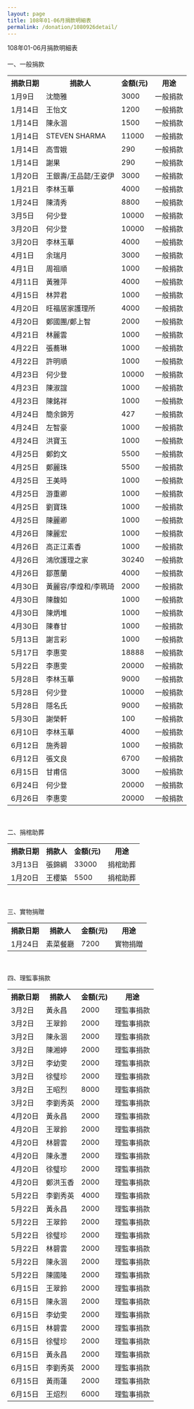 ```yaml
---
layout: page
title: 108年01-06月捐款明細表
permalink: /donation/1080926detail/
---
```

108年01-06月捐款明細表
<br/><br/>
一、一般捐款
<br/>
<table class="tg">
  <tr>
    <th class="tg-0lax">捐款日期</th>
    <th class="tg-0lax">捐款人</th>
    <th class="tg-0lax">金額(元)</th>
    <th class="tg-0lax">用途</th>
  </tr>
  <tr>
    <td class="tg-0lax">1月9日</td>
    <td class="tg-0lax">沈簡雅</td>
    <td class="tg-0lax">3000</td>
    <td class="tg-0lax">一般捐款</td>
  </tr>
  <tr>
    <td class="tg-0lax">1月14日</td>
    <td class="tg-0lax">王怡文</td>
    <td class="tg-0lax">1200</td>
    <td class="tg-0lax">一般捐款</td>
  </tr>
  <tr>
    <td class="tg-0lax">1月14日</td>
    <td class="tg-0lax">陳永涸</td>
    <td class="tg-0lax">1500</td>
    <td class="tg-0lax">一般捐款</td>
  </tr>
  <tr>
    <td class="tg-0lax">1月14日</td>
    <td class="tg-0lax">STEVEN SHARMA</td>
    <td class="tg-0lax">11000</td>
    <td class="tg-0lax">一般捐款</td>
  </tr>
  <tr>
    <td class="tg-0lax">1月14日</td>
    <td class="tg-0lax">高雪娥</td>
    <td class="tg-0lax">290</td>
    <td class="tg-0lax">一般捐款</td>
  </tr>
  <tr>
    <td class="tg-0lax">1月14日</td>
    <td class="tg-0lax">謝果</td>
    <td class="tg-0lax">290</td>
    <td class="tg-0lax">一般捐款</td>
  </tr>
  <tr>
    <td class="tg-0lax">1月20日</td>
    <td class="tg-0lax">王銀壽/王品懿/王姿伊</td>
    <td class="tg-0lax">3000</td>
    <td class="tg-0lax">一般捐款</td>
  </tr>
  <tr>
    <td class="tg-0lax">1月21日</td>
    <td class="tg-0lax">李林玉華</td>
    <td class="tg-0lax">4000</td>
    <td class="tg-0lax">一般捐款</td>
  </tr>
  <tr>
    <td class="tg-0lax">1月24日</td>
    <td class="tg-0lax">陳清秀</td>
    <td class="tg-0lax">8800</td>
    <td class="tg-0lax">一般捐款</td>
  </tr>
  <tr>
    <td class="tg-0lax">3月5日</td>
    <td class="tg-0lax">何少登</td>
    <td class="tg-0lax">10000</td>
    <td class="tg-0lax">一般捐款</td>
  </tr>
  <tr>
    <td class="tg-0lax">3月20日</td>
    <td class="tg-0lax">何少登</td>
    <td class="tg-0lax">10000</td>
    <td class="tg-0lax">一般捐款</td>
  </tr>
  <tr>
    <td class="tg-0lax">3月20日</td>
    <td class="tg-0lax">李林玉華</td>
    <td class="tg-0lax">4000</td>
    <td class="tg-0lax">一般捐款</td>
  </tr>
  <tr>
    <td class="tg-0lax">4月1日</td>
    <td class="tg-0lax">余瑞月</td>
    <td class="tg-0lax">3000</td>
    <td class="tg-0lax">一般捐款</td>
  </tr>
  <tr>
    <td class="tg-0lax">4月1日</td>
    <td class="tg-0lax">周祖順</td>
    <td class="tg-0lax">1000</td>
    <td class="tg-0lax">一般捐款</td>
  </tr>
  <tr>
    <td class="tg-0lax">4月11日</td>
    <td class="tg-0lax">黃雅萍</td>
    <td class="tg-0lax">4000</td>
    <td class="tg-0lax">一般捐款</td>
  </tr>
  <tr>
    <td class="tg-0lax">4月15日</td>
    <td class="tg-0lax">林羿君</td>
    <td class="tg-0lax">1000</td>
    <td class="tg-0lax">一般捐款</td>
  </tr>
  <tr>
    <td class="tg-0lax">4月20日</td>
    <td class="tg-0lax">旺福居家護理所</td>
    <td class="tg-0lax">4000</td>
    <td class="tg-0lax">一般捐款</td>
  </tr>
  <tr>
    <td class="tg-0lax">4月20日</td>
    <td class="tg-0lax">鄭國團/鄭上智</td>
    <td class="tg-0lax">2000</td>
    <td class="tg-0lax">一般捐款</td>
  </tr>
  <tr>
    <td class="tg-0lax">4月21日</td>
    <td class="tg-0lax">林麗雲</td>
    <td class="tg-0lax">1000</td>
    <td class="tg-0lax">一般捐款</td>
  </tr>
  <tr>
    <td class="tg-0lax">4月22日</td>
    <td class="tg-0lax">張蕎琳</td>
    <td class="tg-0lax">1000</td>
    <td class="tg-0lax">一般捐款</td>
  </tr>
  <tr>
    <td class="tg-0lax">4月22日</td>
    <td class="tg-0lax">許明順</td>
    <td class="tg-0lax">1000</td>
    <td class="tg-0lax">一般捐款</td>
  </tr>
  <tr>
    <td class="tg-0lax">4月23日</td>
    <td class="tg-0lax">何少登</td>
    <td class="tg-0lax">10000</td>
    <td class="tg-0lax">一般捐款</td>
  </tr>
  <tr>
    <td class="tg-0lax">4月23日</td>
    <td class="tg-0lax">陳淑誼</td>
    <td class="tg-0lax">1000</td>
    <td class="tg-0lax">一般捐款</td>
  </tr>
  <tr>
    <td class="tg-0lax">4月23日</td>
    <td class="tg-0lax">陳銘祥</td>
    <td class="tg-0lax">1000</td>
    <td class="tg-0lax">一般捐款</td>
  </tr>
  <tr>
    <td class="tg-0lax">4月24日</td>
    <td class="tg-0lax">簡余錦芳</td>
    <td class="tg-0lax">427</td>
    <td class="tg-0lax">一般捐款</td>
  </tr>
  <tr>
    <td class="tg-0lax">4月24日</td>
    <td class="tg-0lax">左智豪</td>
    <td class="tg-0lax">1000</td>
    <td class="tg-0lax">一般捐款</td>
  </tr>
  <tr>
    <td class="tg-0lax">4月24日</td>
    <td class="tg-0lax">洪寶玉</td>
    <td class="tg-0lax">1000</td>
    <td class="tg-0lax">一般捐款</td>
  </tr>
  <tr>
    <td class="tg-0lax">4月25日</td>
    <td class="tg-0lax">鄭鈞文</td>
    <td class="tg-0lax">5500</td>
    <td class="tg-0lax">一般捐款</td>
  </tr>
  <tr>
    <td class="tg-0lax">4月25日</td>
    <td class="tg-0lax">鄭麗珠</td>
    <td class="tg-0lax">5500</td>
    <td class="tg-0lax">一般捐款</td>
  </tr>
  <tr>
    <td class="tg-0lax">4月25日</td>
    <td class="tg-0lax">王美時</td>
    <td class="tg-0lax">1000</td>
    <td class="tg-0lax">一般捐款</td>
  </tr>
  <tr>
    <td class="tg-0lax">4月25日</td>
    <td class="tg-0lax">游重卿</td>
    <td class="tg-0lax">1000</td>
    <td class="tg-0lax">一般捐款</td>
  </tr>
  <tr>
    <td class="tg-0lax">4月25日</td>
    <td class="tg-0lax">劉寶珠</td>
    <td class="tg-0lax">1000</td>
    <td class="tg-0lax">一般捐款</td>
  </tr>
  <tr>
    <td class="tg-0lax">4月25日</td>
    <td class="tg-0lax">陳麗卿</td>
    <td class="tg-0lax">1000</td>
    <td class="tg-0lax">一般捐款</td>
  </tr>
  <tr>
    <td class="tg-0lax">4月26日</td>
    <td class="tg-0lax">陳麗宏</td>
    <td class="tg-0lax">1000</td>
    <td class="tg-0lax">一般捐款</td>
  </tr>
  <tr>
    <td class="tg-0lax">4月26日</td>
    <td class="tg-0lax">高正江素香</td>
    <td class="tg-0lax">1000</td>
    <td class="tg-0lax">一般捐款</td>
  </tr>
  <tr>
    <td class="tg-0lax">4月26日</td>
    <td class="tg-0lax">鴻欣護理之家</td>
    <td class="tg-0lax">30240</td>
    <td class="tg-0lax">一般捐款</td>
  </tr>
  <tr>
    <td class="tg-0lax">4月26日</td>
    <td class="tg-0lax">鄒蕙蘭</td>
    <td class="tg-0lax">4000</td>
    <td class="tg-0lax">一般捐款</td>
  </tr>
  <tr>
    <td class="tg-0lax">4月30日</td>
    <td class="tg-0lax">黃麗容/李煌和/李珮琦</td>
    <td class="tg-0lax">2000</td>
    <td class="tg-0lax">一般捐款</td>
  </tr>
  <tr>
    <td class="tg-0lax">4月30日</td>
    <td class="tg-0lax">陳馥如</td>
    <td class="tg-0lax">1000</td>
    <td class="tg-0lax">一般捐款</td>
  </tr>
  <tr>
    <td class="tg-0lax">4月30日</td>
    <td class="tg-0lax">陳炳堆</td>
    <td class="tg-0lax">1000</td>
    <td class="tg-0lax">一般捐款</td>
  </tr>
  <tr>
    <td class="tg-0lax">4月30日</td>
    <td class="tg-0lax">陳春甘</td>
    <td class="tg-0lax">1000</td>
    <td class="tg-0lax">一般捐款</td>
  </tr>
  <tr>
    <td class="tg-0lax">5月13日</td>
    <td class="tg-0lax">謝言彩</td>
    <td class="tg-0lax">1000</td>
    <td class="tg-0lax">一般捐款</td>
  </tr>
  <tr>
    <td class="tg-0lax">5月17日</td>
    <td class="tg-0lax">李惠雯</td>
    <td class="tg-0lax">18888</td>
    <td class="tg-0lax">一般捐款</td>
  </tr>
  <tr>
    <td class="tg-0lax">5月22日</td>
    <td class="tg-0lax">李惠雯</td>
    <td class="tg-0lax">20000</td>
    <td class="tg-0lax">一般捐款</td>
  </tr>
  <tr>
    <td class="tg-0lax">5月28日</td>
    <td class="tg-0lax">李林玉華</td>
    <td class="tg-0lax">9000</td>
    <td class="tg-0lax">一般捐款</td>
  </tr>
  <tr>
    <td class="tg-0lax">5月28日</td>
    <td class="tg-0lax">何少登</td>
    <td class="tg-0lax">10000</td>
    <td class="tg-0lax">一般捐款</td>
  </tr>
  <tr>
    <td class="tg-0lax">5月28日</td>
    <td class="tg-0lax">隱名氏</td>
    <td class="tg-0lax">9000</td>
    <td class="tg-0lax">一般捐款</td>
  </tr>
  <tr>
    <td class="tg-0lax">5月30日</td>
    <td class="tg-0lax">謝榮軒</td>
    <td class="tg-0lax">100</td>
    <td class="tg-0lax">一般捐款</td>
  </tr>
  <tr>
    <td class="tg-0lax">6月10日</td>
    <td class="tg-0lax">李林玉華</td>
    <td class="tg-0lax">4000</td>
    <td class="tg-0lax">一般捐款</td>
  </tr>
  <tr>
    <td class="tg-0lax">6月12日</td>
    <td class="tg-0lax">施秀碧</td>
    <td class="tg-0lax">1000</td>
    <td class="tg-0lax">一般捐款</td>
  </tr>
  <tr>
    <td class="tg-0lax">6月12日</td>
    <td class="tg-0lax">張文良</td>
    <td class="tg-0lax">6700</td>
    <td class="tg-0lax">一般捐款</td>
  </tr>
  <tr>
    <td class="tg-0lax">6月15日</td>
    <td class="tg-0lax">甘甫信</td>
    <td class="tg-0lax">3000</td>
    <td class="tg-0lax">一般捐款</td>
  </tr>
  <tr>
    <td class="tg-0lax">6月24日</td>
    <td class="tg-0lax">何少登</td>
    <td class="tg-0lax">20000</td>
    <td class="tg-0lax">一般捐款</td>
  </tr>
  <tr>
    <td class="tg-0lax">6月26日</td>
    <td class="tg-0lax">李惠雯</td>
    <td class="tg-0lax">20000</td>
    <td class="tg-0lax">一般捐款</td>
  </tr>
</table>

<br/><br/>
二、捐棺助葬
<br/>
<table class="tg">  
  <tr>
    <th class="tg-0lax">捐款日期</th>
    <th class="tg-0lax">捐款人</th>
    <th class="tg-0lax">金額(元)</th>
    <th class="tg-0lax">用途</th>
  </tr>
  <tr>
    <td class="tg-0lax">3月13日</td>
    <td class="tg-0lax">張錦綢</td>
    <td class="tg-0lax">33000</td>
    <td class="tg-0lax">捐棺助葬</td>
  </tr>
  <tr>
    <td class="tg-0lax">1月20日</td>
    <td class="tg-0lax">王櫻築</td>
    <td class="tg-0lax">5500</td>
    <td class="tg-0lax">捐棺助葬</td>
  </tr> 
</table>

<br/><br/>
三、實物捐贈
<br/>
<table class="tg"> 
  <tr>
    <th class="tg-0lax">捐款日期</th>
    <th class="tg-0lax">捐款人</th>
    <th class="tg-0lax">金額(元)</th>
    <th class="tg-0lax">用途</th>
  </tr>
  <tr>
    <td class="tg-0lax">1月24日</td>
    <td class="tg-0lax">素菜餐廳</td>
    <td class="tg-0lax">7200</td>
    <td class="tg-0lax">實物捐贈</td>
  </tr>
</table>

<br/><br/>
四、理監事捐款
<br/>
<table class="tg"> 
  <tr>
    <th class="tg-0lax">捐款日期</th>
    <th class="tg-0lax">捐款人</th>
    <th class="tg-0lax">金額(元)</th>
    <th class="tg-0lax">用途</th>
  </tr>
  <tr>
    <td class="tg-0lax">3月2日</td>
    <td class="tg-0lax">黃永昌</td>
    <td class="tg-0lax">2000</td>
    <td class="tg-0lax">理監事捐款</td>
  </tr>
  <tr>
    <td class="tg-0lax">3月2日</td>
    <td class="tg-0lax">王翠鈴</td>
    <td class="tg-0lax">2000</td>
    <td class="tg-0lax">理監事捐款</td>
  </tr>
  <tr>
    <td class="tg-0lax">3月2日</td>
    <td class="tg-0lax">陳永涸</td>
    <td class="tg-0lax">2000</td>
    <td class="tg-0lax">理監事捐款</td>
  </tr>
  <tr>
    <td class="tg-0lax">3月2日</td>
    <td class="tg-0lax">陳湘婷</td>
    <td class="tg-0lax">2000</td>
    <td class="tg-0lax">理監事捐款</td>
  </tr>
  <tr>
    <td class="tg-0lax">3月2日</td>
    <td class="tg-0lax">李幼雯</td>
    <td class="tg-0lax">2000</td>
    <td class="tg-0lax">理監事捐款</td>
  </tr>
  <tr>
    <td class="tg-0lax">3月2日</td>
    <td class="tg-0lax">徐璧珍</td>
    <td class="tg-0lax">2000</td>
    <td class="tg-0lax">理監事捐款</td>
  </tr>
  <tr>
    <td class="tg-0lax">3月2日</td>
    <td class="tg-0lax">王昭烈</td>
    <td class="tg-0lax">8000</td>
    <td class="tg-0lax">理監事捐款</td>
  </tr>
  <tr>
    <td class="tg-0lax">3月2日</td>
    <td class="tg-0lax">李劉秀英</td>
    <td class="tg-0lax">2000</td>
    <td class="tg-0lax">理監事捐款</td>
  </tr>
  <tr>
    <td class="tg-0lax">4月20日</td>
    <td class="tg-0lax">黃永昌</td>
    <td class="tg-0lax">2000</td>
    <td class="tg-0lax">理監事捐款</td>
  </tr>
  <tr>
    <td class="tg-0lax">4月20日</td>
    <td class="tg-0lax">王翠鈴</td>
    <td class="tg-0lax">2000</td>
    <td class="tg-0lax">理監事捐款</td>
  </tr>
  <tr>
    <td class="tg-0lax">4月20日</td>
    <td class="tg-0lax">林碧雲</td>
    <td class="tg-0lax">2000</td>
    <td class="tg-0lax">理監事捐款</td>
  </tr>
  <tr>
    <td class="tg-0lax">4月20日</td>
    <td class="tg-0lax">陳永灃</td>
    <td class="tg-0lax">2000</td>
    <td class="tg-0lax">理監事捐款</td>
  </tr>
  <tr>
    <td class="tg-0lax">4月20日</td>
    <td class="tg-0lax">徐璧珍</td>
    <td class="tg-0lax">2000</td>
    <td class="tg-0lax">理監事捐款</td>
  </tr>
  <tr>
    <td class="tg-0lax">4月20日</td>
    <td class="tg-0lax">鄭洪玉香</td>
    <td class="tg-0lax">2000</td>
    <td class="tg-0lax">理監事捐款</td>
  </tr>
  <tr>
    <td class="tg-0lax">5月22日</td>
    <td class="tg-0lax">李劉秀英</td>
    <td class="tg-0lax">4000</td>
    <td class="tg-0lax">理監事捐款</td>
  </tr>
  <tr>
    <td class="tg-0lax">5月22日</td>
    <td class="tg-0lax">黃永昌</td>
    <td class="tg-0lax">2000</td>
    <td class="tg-0lax">理監事捐款</td>
  </tr>
  <tr>
    <td class="tg-0lax">5月22日</td>
    <td class="tg-0lax">王翠鈴</td>
    <td class="tg-0lax">2000</td>
    <td class="tg-0lax">理監事捐款</td>
  </tr>
  <tr>
    <td class="tg-0lax">5月22日</td>
    <td class="tg-0lax">徐璧珍</td>
    <td class="tg-0lax">2000</td>
    <td class="tg-0lax">理監事捐款</td>
  </tr>
  <tr>
    <td class="tg-0lax">5月22日</td>
    <td class="tg-0lax">林碧雲</td>
    <td class="tg-0lax">2000</td>
    <td class="tg-0lax">理監事捐款</td>
  </tr>
  <tr>
    <td class="tg-0lax">5月22日</td>
    <td class="tg-0lax">陳永涸</td>
    <td class="tg-0lax">2000</td>
    <td class="tg-0lax">理監事捐款</td>
  </tr>
  <tr>
    <td class="tg-0lax">5月22日</td>
    <td class="tg-0lax">陳國隆</td>
    <td class="tg-0lax">2000</td>
    <td class="tg-0lax">理監事捐款</td>
  </tr>
  <tr>
    <td class="tg-0lax">6月15日</td>
    <td class="tg-0lax">王翠鈴</td>
    <td class="tg-0lax">2000</td>
    <td class="tg-0lax">理監事捐款</td>
  </tr>
  <tr>
    <td class="tg-0lax">6月15日</td>
    <td class="tg-0lax">陳永涸</td>
    <td class="tg-0lax">2000</td>
    <td class="tg-0lax">理監事捐款</td>
  </tr>
  <tr>
    <td class="tg-0lax">6月15日</td>
    <td class="tg-0lax">李幼雯</td>
    <td class="tg-0lax">2000</td>
    <td class="tg-0lax">理監事捐款</td>
  </tr>
  <tr>
    <td class="tg-0lax">6月15日</td>
    <td class="tg-0lax">林碧雲</td>
    <td class="tg-0lax">2000</td>
    <td class="tg-0lax">理監事捐款</td>
  </tr>
  <tr>
    <td class="tg-0lax">6月15日</td>
    <td class="tg-0lax">徐璧珍</td>
    <td class="tg-0lax">2000</td>
    <td class="tg-0lax">理監事捐款</td>
  </tr>
  <tr>
    <td class="tg-0lax">6月15日</td>
    <td class="tg-0lax">黃永昌</td>
    <td class="tg-0lax">2000</td>
    <td class="tg-0lax">理監事捐款</td>
  </tr>
  <tr>
    <td class="tg-0lax">6月15日</td>
    <td class="tg-0lax">李劉秀英</td>
    <td class="tg-0lax">2000</td>
    <td class="tg-0lax">理監事捐款</td>
  </tr>
  <tr>
    <td class="tg-0lax">6月15日</td>
    <td class="tg-0lax">黃雨蓮</td>
    <td class="tg-0lax">2000</td>
    <td class="tg-0lax">理監事捐款</td>
  </tr>
  <tr>
    <td class="tg-0lax">6月15日</td>
    <td class="tg-0lax">王炤烈</td>
    <td class="tg-0lax">6000</td>
    <td class="tg-0lax">理監事捐款</td>
  </tr>
</table>
